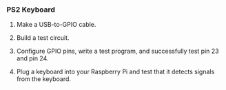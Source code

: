 ### PS2 Keyboard

1. Make a USB-to-GPIO cable.

1. Build a test circuit.

1. Configure GPIO pins, write a test program, and successfully test
    pin 23 and pin 24.

1. Plug a keyboard into your Raspberry Pi and test that it detects
    signals from the keyboard.

